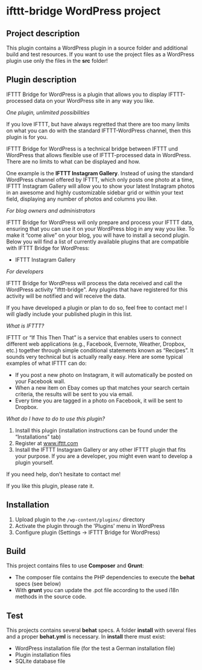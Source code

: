 ifttt-bridge WordPress project
==================================================

Project description
-------------------
This plugin contains a WordPress plugin in a source folder and additional build and test resources. If you want to use the project files as a WordPress plugin use only the files in the **src** folder!

Plugin description
------------------
IFTTT Bridge for WordPress is a plugin that allows you to display IFTTT-processed data on your WordPress site in any way you like.

*One plugin, unlimited possibilities*

If you love IFTTT, but have always regretted that there are too many limits on what you can do with the standard IFTTT-WordPress channel, then this plugin is for you.

IFTTT Bridge for WordPress is a technical bridge between IFTTT und WordPress that allows flexible use of IFTTT-processed data in WordPress. There are no limits to what can be displayed and how.

One example is the **IFTTT Instagram Gallery**. Instead of using the standard WordPress channel offered by IFTTT, which only posts one photo at a time, IFTTT Instagram Gallery will allow you to show your latest Instagram photos in an awesome and highly customizable sidebar grid or within your text field, displaying any number of photos and columns you like.

*For blog owners and administrators*

IFTTT Bridge for WordPress will only prepare and process your IFTTT data, ensuring that you can use it on your WordPress blog in any way you like. To make it “come alive” on your blog, you will have to install a second plugin. Below you will find a list of currently available plugins that are compatible with IFTTT Bridge for WordPress:  

- IFTTT Instagram Gallery

*For developers*

IFTTT Bridge for WordPress will process the data received and call the WordPress activity "ifttt-bridge". Any plugins that have registered for this activity will be notified and will receive the data.

If you have developed a plugin or plan to do so, feel free to contact me! I will gladly include your published plugin in this list.

*What is IFTTT?*

IFTTT or “If This Then That” is a service that enables users to connect different web applications (e.g., Facebook, Evernote, Weather, Dropbox, etc.) together through simple conditional statements known as “Recipes”. It sounds very technical but is actually really easy. Here are some typical examples of what IFTTT can do:

* If you post a new photo on Instagram, it will automatically be posted on your Facebook wall.
* When a new item on Ebay comes up that matches your search certain criteria, the results will be sent to you via email.
* Every time you are tagged in a photo on Facebook, it will be sent to Dropbox.

 
*What do I have to do to use this plugin?*

1. Install this plugin (installation instructions can be found under the “Installations” tab)
1. Register at www.ifttt.com
1. Install the IFTTT Instagram Gallery or any other IFTTT plugin that fits your purpose. If you are a developer, you might even want to develop a plugin yourself.

If you need help, don’t hesitate to contact me!

If you like this plugin, please rate it.

Installation
------------
1. Upload plugin to the `/wp-content/plugins/` directory
1. Activate the plugin through the 'Plugins' menu in WordPress
1. Configure plugin (Settings -> IFTTT Bridge for WordPress)

Build
-----
This project contains files to use **Composer** and **Grunt**:

*  The composer file contains the PHP dependencies to execute the **behat** specs (see below)
*  With **grunt** you can update the .pot file according to the used i18n methods in the source code.

Test
----
This projects contains several **behat** specs. A folder **install** with several files and a proper **behat.yml** is necessary. In **install** there must exist:

*  WordPress installation file (for the test a German installation file)
*  Plugin installation files
*  SQLite database file